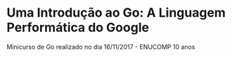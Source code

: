 # Uma Introdução ao Go: A Linguagem Performática do Google

<p>Minicurso de Go realizado no dia 16/11/2017 - ENUCOMP 10 anos</p>
